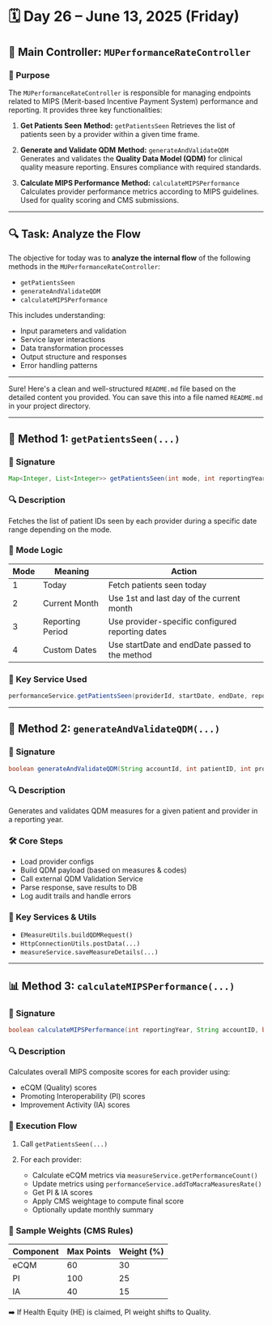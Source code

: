 # 🗓️ Day 26 – June 13, 2025 (Friday)

## 📂 Main Controller: `MUPerformanceRateController`

### 🎯 Purpose

The `MUPerformanceRateController` is responsible for managing endpoints related to MIPS (Merit-based Incentive Payment System) performance and reporting. It provides three key functionalities:

1. **Get Patients Seen**
   **Method:** `getPatientsSeen`
   Retrieves the list of patients seen by a provider within a given time frame.

2. **Generate and Validate QDM**
   **Method:** `generateAndValidateQDM`
   Generates and validates the **Quality Data Model (QDM)** for clinical quality measure reporting. Ensures compliance with required standards.

3. **Calculate MIPS Performance**
   **Method:** `calculateMIPSPerformance`
   Calculates provider performance metrics according to MIPS guidelines. Used for quality scoring and CMS submissions.

---

## 🔍 Task: Analyze the Flow

The objective for today was to **analyze the internal flow** of the following methods in the `MUPerformanceRateController`:

* `getPatientsSeen`
* `generateAndValidateQDM`
* `calculateMIPSPerformance`

This includes understanding:

* Input parameters and validation
* Service layer interactions
* Data transformation processes
* Output structure and responses
* Error handling patterns

---
Sure! Here's a clean and well-structured `README.md` file based on the detailed content you provided. You can save this into a file named `README.md` in your project directory.

---

## 🔁 Method 1: `getPatientsSeen(...)`

### 📌 Signature
```java
Map<Integer, List<Integer>> getPatientsSeen(int mode, int reportingYear, Date startDate, Date endDate)
````

### 🔍 Description

Fetches the list of patient IDs seen by each provider during a specific date range depending on the mode.

### 🧭 Mode Logic

| Mode | Meaning          | Action                                           |
| ---- | ---------------- | ------------------------------------------------ |
| 1    | Today            | Fetch patients seen today                        |
| 2    | Current Month    | Use 1st and last day of the current month        |
| 3    | Reporting Period | Use provider-specific configured reporting dates |
| 4    | Custom Dates     | Use startDate and endDate passed to the method   |

### 🔗 Key Service Used

```java
performanceService.getPatientsSeen(providerId, startDate, endDate, reportingYear)
```

---

## 🧠 Method 2: `generateAndValidateQDM(...)`

### 📌 Signature

```java
boolean generateAndValidateQDM(String accountId, int patientID, int providerId, Integer reportingYear)
```

### 🔍 Description

Generates and validates QDM measures for a given patient and provider in a reporting year.

### 🛠️ Core Steps

* Load provider configs
* Build QDM payload (based on measures & codes)
* Call external QDM Validation Service
* Parse response, save results to DB
* Log audit trails and handle errors

### 🔗 Key Services & Utils

* `EMeasureUtils.buildQDMRequest()`
* `HttpConnectionUtils.postData(...)`
* `measureService.saveMeasureDetails(...)`

---

## 📊 Method 3: `calculateMIPSPerformance(...)`

### 📌 Signature

```java
boolean calculateMIPSPerformance(int reportingYear, String accountID, boolean isMonthlyReport)
```

### 🔍 Description

Calculates overall MIPS composite scores for each provider using:

* eCQM (Quality) scores
* Promoting Interoperability (PI) scores
* Improvement Activity (IA) scores

### 🧭 Execution Flow

1. Call `getPatientsSeen(...)`
2. For each provider:

   * Calculate eCQM metrics via `measureService.getPerformanceCount()`
   * Update metrics using `performanceService.addToMacraMeasuresRate()`
   * Get PI & IA scores
   * Apply CMS weightage to compute final score
   * Optionally update monthly summary

### 🧮 Sample Weights (CMS Rules)

| Component | Max Points | Weight (%) |
| --------- | ---------- | ---------- |
| eCQM      | 60         | 30         |
| PI        | 100        | 25         |
| IA        | 40         | 15         |

➡️ If Health Equity (HE) is claimed, PI weight shifts to Quality.




